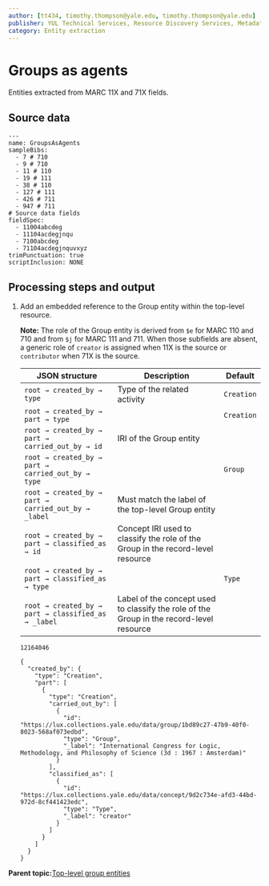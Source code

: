 ```yaml
---
author: [tt434, timothy.thompson@yale.edu, timothy.thompson@yale.edu]
publisher: YUL Technical Services, Resource Discovery Services, Metadata Services Unit
category: Entity extraction
---
```


# Groups as agents

Entities extracted from MARC 11X and 71X fields.

## Source data

```
---
name: GroupsAsAgents
sampleBibs:
  - 7 # 710
  - 9 # 710
  - 11 # 110
  - 19 # 111
  - 38 # 110
  - 127 # 111
  - 426 # 711
  - 947 # 711
# Source data fields
fieldSpec:
  - 11004abcdeg
  - 11104acdegjnqu
  - 7100abcdeg
  - 71104acdegjnquvxyz  
trimPunctuation: true
scriptInclusion: NONE
```

## Processing steps and output

1.  Add an embedded reference to the Group entity within the top-level resource.

    **Note:** The role of the Group entity is derived from `$e` for MARC 110 and 710 and from `$j` for MARC 111 and 711. When those subfields are absent, a generic role of `creator` is assigned when 11X is the source or `contributor` when 71X is the source.

    |JSON structure|Description|Default|
    |--------------|-----------|-------|
    |`root → created_by → type`|Type of the related activity|`Creation`|
    |`root → created_by → part → type`| |`Creation`|
    |``root → created_by → part → carried_out_by → id``|IRI of the Group entity| |
    |``root → created_by → part → carried_out_by → type``| |`Group`|
    |``root → created_by → part → carried_out_by → _label``|Must match the label of the top-level Group entity| |
    |``root → created_by → part → classified_as → id``|Concept IRI used to classify the role of the Group in the record-level resource| |
    |``root → created_by → part → classified_as → type``| |`Type`|
    |``root → created_by → part → classified_as → _label``|Label of the concept used to classify the role of the Group in the record-level resource| |

    `12164046`

    ```
    {
      "created_by": {
        "type": "Creation",
        "part": [
          {
            "type": "Creation",
            "carried_out_by": [
              {
                "id": "https://lux.collections.yale.edu/data/group/1bd89c27-47b9-40f0-8023-568af073edbd",
                "type": "Group",
                "_label": "International Congress for Logic, Methodology, and Philosophy of Science (3d : 1967 : Amsterdam)"
              }
            ],
            "classified_as": [
              {
                "id": "https://lux.collections.yale.edu/data/concept/9d2c734e-afd3-44bd-972d-8cf441423edc",
                "type": "Type",
                "_label": "creator"
              }
            ]
          }
        ]
      }
    }
    ```


**Parent topic:**[Top-level group entities](../concepts/top_level_group_entities.md)

